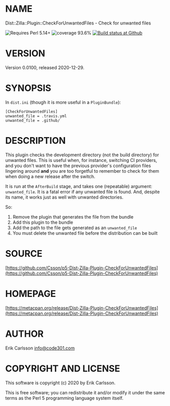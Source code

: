 # NAME

Dist::Zilla::Plugin::CheckForUnwantedFiles - Check for unwanted files

<div>
    <p>
    <img src="https://img.shields.io/badge/perl-5.14+-blue.svg" alt="Requires Perl 5.14+" />
    <img src="https://img.shields.io/badge/coverage-93.6%25-yellow.svg" alt="coverage 93.6%" />
    <a href="https://github.com/Csson/p5-Dist-Zilla-Plugin-CheckForUnwantedFiles/actions?query=workflow%3Amakefile-test"><img src="https://img.shields.io/github/workflow/status/Csson/p5-Dist-Zilla-Plugin-CheckForUnwantedFiles/makefile-test" alt="Build status at Github" /></a>
    </p>
</div>

# VERSION

Version 0.0100, released 2020-12-29.

# SYNOPSIS

In `dist.ini` (though it is more useful in a `PluginBundle`):

    [CheckForUnwantedFiles]
    unwanted_file = .travis.yml
    unwanted_file = .github/

# DESCRIPTION

This plugin checks the development directory (not the build directory) for unwanted files. This is useful when, for instance, switching CI providers, and you don't
want to have the previous provider's configuration files lingering around **and** you are too forgetful to remember to check for them
when doing a new release after the switch.

It is run at the `AfterBuild` stage, and takes one (repeatable) argument: `unwanted_file`. It is a fatal error if any unwanted file is found.
And, despite its name, it works just as well with unwanted directories.

So:

1. Remove the plugin that generates the file from the bundle
2. Add this plugin to the bundle
3. Add the path to the file gets generated as an `unwanted_file`
4. You must delete the unwanted file before the distribution can be built

# SOURCE

[https://github.com/Csson/p5-Dist-Zilla-Plugin-CheckForUnwantedFiles](https://github.com/Csson/p5-Dist-Zilla-Plugin-CheckForUnwantedFiles)

# HOMEPAGE

[https://metacpan.org/release/Dist-Zilla-Plugin-CheckForUnwantedFiles](https://metacpan.org/release/Dist-Zilla-Plugin-CheckForUnwantedFiles)

# AUTHOR

Erik Carlsson <info@code301.com>

# COPYRIGHT AND LICENSE

This software is copyright (c) 2020 by Erik Carlsson.

This is free software; you can redistribute it and/or modify it under
the same terms as the Perl 5 programming language system itself.
